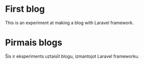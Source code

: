 # First blog

This is an experiment at making a blog with Laravel framework.

# Pirmais blogs

Šis ir eksperiments uztaisīt blogu, izmantojot Laravel frameworku. 


